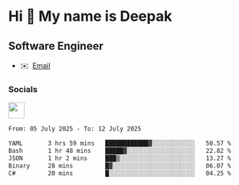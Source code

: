 Hi 👋 My name is Deepak
=======================

Software Engineer
-----------------
* ✉️  [Email](mailto:kumar.neu19@gmail.com)


### Socials

<p align="left"><a href="https://www.linkedin.com/in/deepak94kumar" target="_blank" rel="noreferrer"><img src="https://raw.githubusercontent.com/danielcranney/readme-generator/main/public/icons/socials/linkedin.svg" width="32" height="32" /></a></p>

<!--START_SECTION:waka-->

```txt
From: 05 July 2025 - To: 12 July 2025

YAML       3 hrs 59 mins   ████████████▓░░░░░░░░░░░░   50.57 %
Bash       1 hr 48 mins    █████▓░░░░░░░░░░░░░░░░░░░   22.82 %
JSON       1 hr 2 mins     ███▒░░░░░░░░░░░░░░░░░░░░░   13.27 %
Binary     28 mins         █▓░░░░░░░░░░░░░░░░░░░░░░░   06.07 %
C#         20 mins         █░░░░░░░░░░░░░░░░░░░░░░░░   04.25 %
```

<!--END_SECTION:waka-->
